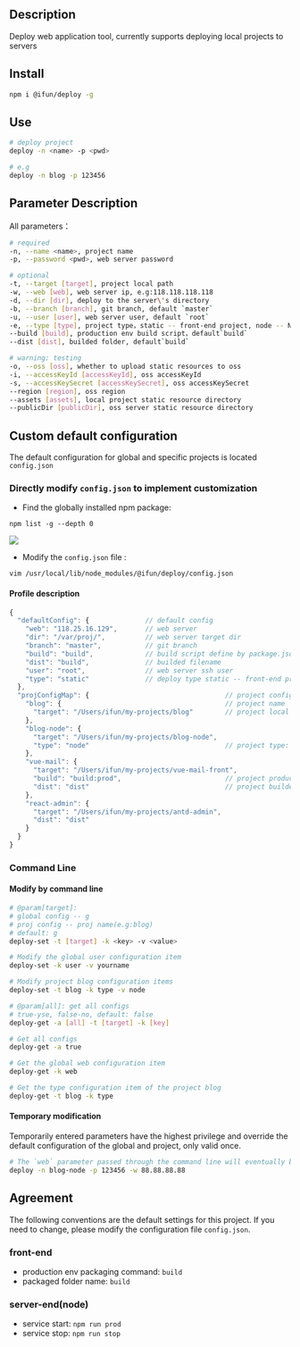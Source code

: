 ## Description

Deploy web application tool, currently supports deploying local projects to servers

## Install

```sh
npm i @ifun/deploy -g
```

## Use

```sh
# deploy project
deploy -n <name> -p <pwd> 

# e.g
deploy -n blog -p 123456
```

## Parameter Description

All parameters： 

```sh
# required
-n, --name <name>, project name
-p, --password <pwd>, web server password

# optional
-t, --target [target], project local path
-w, --web [web], web server ip, e.g:118.118.118.118
-d, --dir [dir], deploy to the server\'s directory
-b, --branch [branch], git branch, default `master`
-u, --user [user], web server user, default `root`
-e, --type [type], project type，static -- front-end project, node -- Node project，   default`static`
--build [build], production env build script，default`build`
--dist [dist], builded folder, default`build`

# warning: testing
-o, --oss [oss], whether to upload static resources to oss
-i, --accessKeyId [accessKeyId], oss accessKeyId
-s, --accessKeySecret [accessKeySecret], oss accessKeySecret
--region [region], oss region
--assets [assets], local project static resource directory
--publicDir [publicDir], oss server static resource directory
```

## Custom default configuration

The default configuration for global and specific projects is located
 `config.json`

### Directly modify `config.json` to implement customization

- Find the globally installed npm package:

```
npm list -g --depth 0
```

![](https://rulifun.oss-cn-hangzhou.aliyuncs.com/static/image/WX20181011-135003%402x.png)

- Modify the `config.json` file :

```
vim /usr/local/lib/node_modules/@ifun/deploy/config.json
```

#### Profile description

```js
{
  "defaultConfig": {              // default config
    "web": "118.25.16.129",       // web server
    "dir": "/var/proj/",          // web server target dir
    "branch": "master",           // git branch
    "build": "build",             // build script define by package.json 
    "dist": "build",              // builded filename
    "user": "root",               // web server ssh user
    "type": "static"              // deploy type static -- front-end project, node -- Node project，
  },
  "projConfigMap": {                                  // project config
    "blog": {                                         // project name
      "target": "/Users/ifun/my-projects/blog"        // project local path
    },
    "blog-node": {
      "target": "/Users/ifun/my-projects/blog-node",
      "type": "node"                                  // project type: node
    },
    "vue-mail": {
      "target": "/Users/ifun/my-projects/vue-mail-front",
      "build": "build:prod",                          // project production env build script
      "dist": "dist"                                  // project builded folder
    },
    "react-admin": {
      "target": "/Users/ifun/my-projects/antd-admin",
      "dist": "dist"
    }
  }
}
```

### Command Line

#### Modify by command line

```sh
# @param[target]: 
# global config -- g
# proj config -- proj name(e.g:blog)
# default: g
deploy-set -t [target] -k <key> -v <value>

# Modify the global user configuration item
deploy-set -k user -v yourname

# Modify project blog configuration items
deploy-set -t blog -k type -v node

# @param[all]: get all configs 
# true-yse, false-no, default: false
deploy-get -a [all] -t [target] -k [key]

# Get all configs
deploy-get -a true

# Get the global web configuration item
deploy-get -k web

# Get the type configuration item of the project blog
deploy-get -t blog -k type

```

#### Temporary modification

Temporarily entered parameters have the highest privilege and override the default configuration of the global and project, only valid once.

```sh
# The `web` parameter passed through the command line will eventually be used.
deploy -n blog-node -p 123456 -w 88.88.88.88 
```

## Agreement

The following conventions are the default settings for this project. If you need to change, please modify the configuration file `config.json`.

### front-end
- production env packaging command: `build`
- packaged folder name: `build`

### server-end(node)
- service start: `npm run prod`  
- service stop: `npm run stop`
